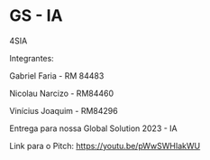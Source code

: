 # GS - IA

4SIA

Integrantes:

Gabriel Faria - RM 84483

Nicolau Narcizo - RM84460

Vinícius Joaquim - RM84296


Entrega para nossa Global Solution 2023 - IA


Link para o Pitch: https://youtu.be/pWwSWHIakWU

